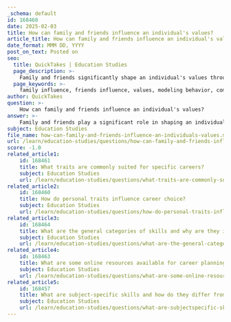 ```yaml
---
_schema: default
id: 168468
date: 2025-02-03
title: How can family and friends influence an individual's values?
article_title: How can family and friends influence an individual's values?
date_format: MMM DD, YYYY
post_on_text: Posted on
seo:
  title: QuickTakes | Education Studies
  page_description: >-
    Family and friends significantly shape an individual's values through modeling behavior, communication, social reinforcement, cultural context, peer pressure, and support systems. These influences help individuals reflect on their values and align them with personal and career choices.
  page_keywords: >-
    family influence, friends influence, values, modeling behavior, communication, social reinforcement, cultural context, peer pressure, support systems, identity, personal development
author: QuickTakes
question: >-
    How can family and friends influence an individual's values?
answer: >-
    Family and friends play a significant role in shaping an individual's values through various mechanisms:\n\n1. **Modeling Behavior**: Family members and friends often serve as role models. Their actions, beliefs, and attitudes can influence an individual's perception of what is important. For example, if a family member is actively involved in community service, this may instill a value of altruism in the individual, leading them to prioritize helping others.\n\n2. **Communication and Discussion**: Conversations with family and friends can expose individuals to different perspectives and values. Through discussions about ethics, priorities, and life choices, individuals may adopt or adapt values that resonate with them. For instance, a friend who emphasizes the importance of education may encourage another to value learning and personal development.\n\n3. **Social Reinforcement**: Values are often reinforced through social interactions. When an individual shares values with their family and friends, they may feel validated and supported in those beliefs. This reinforcement can strengthen the commitment to those values, making them more integral to the individual's identity.\n\n4. **Cultural Context**: Family and friends are often the primary sources of cultural norms and values. They can impart traditions, beliefs, and practices that shape an individual's worldview. For example, cultural celebrations and rituals can instill values related to community, heritage, and identity.\n\n5. **Peer Pressure**: Friends, in particular, can exert pressure to conform to certain values or behaviors. This influence can be positive or negative, depending on the context. For instance, a group of friends who prioritize academic success may motivate an individual to adopt similar values regarding education.\n\n6. **Support Systems**: Family and friends often provide emotional support, which can influence an individual's values related to relationships, loyalty, and trust. The way they treat each other can set standards for how individuals view interpersonal relationships.\n\nIn summary, family and friends significantly influence an individual's values through modeling behavior, communication, social reinforcement, cultural context, peer pressure, and support systems. Understanding these influences is crucial for individuals as they reflect on their own values and how they align with their personal and career choices.
subject: Education Studies
file_name: how-can-family-and-friends-influence-an-individuals-values.md
url: /learn/education-studies/questions/how-can-family-and-friends-influence-an-individuals-values
score: -1.0
related_article1:
    id: 168461
    title: What traits are commonly suited for specific careers?
    subject: Education Studies
    url: /learn/education-studies/questions/what-traits-are-commonly-suited-for-specific-careers
related_article2:
    id: 168460
    title: How do personal traits influence career choice?
    subject: Education Studies
    url: /learn/education-studies/questions/how-do-personal-traits-influence-career-choice
related_article3:
    id: 168464
    title: What are the general categories of skills and why are they important?
    subject: Education Studies
    url: /learn/education-studies/questions/what-are-the-general-categories-of-skills-and-why-are-they-important
related_article4:
    id: 168463
    title: What are some online resources available for career planning?
    subject: Education Studies
    url: /learn/education-studies/questions/what-are-some-online-resources-available-for-career-planning
related_article5:
    id: 168457
    title: What are subject-specific skills and how do they differ from general skills?
    subject: Education Studies
    url: /learn/education-studies/questions/what-are-subjectspecific-skills-and-how-do-they-differ-from-general-skills
---
```


&nbsp;